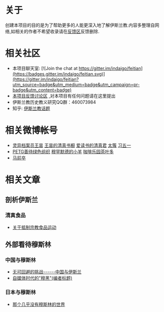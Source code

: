 # 关于
创建本项目的目的是为了帮助更多的人能更深入地了解伊斯兰教.内容多整理自网络,如相关的作者不希望收录请在[反馈区](https://github.com/indaigo/feitian/issues)反馈删除.

# 相关社区
* 本项目聊天室: [![Join the chat at https://gitter.im/indaigo/feitian](https://badges.gitter.im/indaigo/feitian.svg)](https://gitter.im/indaigo/feitian?utm_source=badge&utm_medium=badge&utm_campaign=pr-badge&utm_content=badge)
* [本项目反馈讨论区](https://github.com/indaigo/feitian/issues) ,对本项目有任何问题请在这里提出
* 伊斯兰教历史教义研究QQ群：460073984
* 知乎: [伊斯兰教话题](https://www.zhihu.com/topic/19557525/hot)

# 相关微博帐号
* [灵异档案员王昙](http://m.weibo.cn/u/2981083181) [王昙的清真书橱](http://m.weibo.cn/u/5676163189) [爱读书的清真君](http://m.weibo.cn/u/5970176831) [太簇](http://m.weibo.cn/u/1228151340) [习五一](http://m.weibo.cn/u/1442246695)
* [PETG善待绿色组织](http://m.weibo.cn/u/3138561560) [穆罕默德的小羊](http://m.weibo.cn/u/5765378903) [咖啡乐园茶叶多](http://m.weibo.cn/u/5880774972)
* [马前卒](http://m.weibo.cn/u/2001863161)

# 相关文章
## 剖析伊斯兰
### 清真食品
* [关于抵制宗教食品运动](articles/weibo/201606_guan_yu_di_zhi/main.md)

## 外部看待穆斯林
### 中国与穆斯林
* [无可回避的挑战------中国与伊斯兰](articles/zhihu/201607_wu_ke_hui_bi_de_tiao_zhan/main.md)
* [自媒体时代的"穆黑"(编者标题)](articles/zhihu/201607_nao_jin_ji_zhuan_wan_he_mu_hei/main.md)

### 日本与穆斯林
* [那个几乎没有穆斯林的世界](articles/weixin/201607_japan_and_muslim/main.md)
